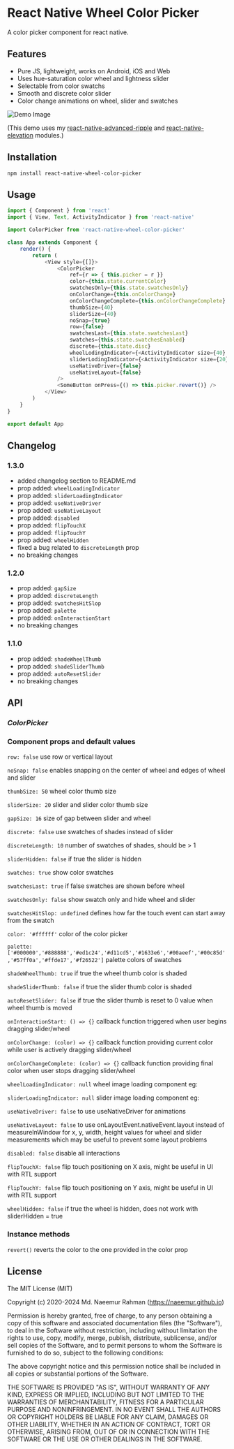 # React Native Wheel Color Picker

A color picker component for react native.

## Features
- Pure JS, lightweight, works on Android, iOS and Web
- Uses hue-saturation color wheel and lightness slider
- Selectable from color swatchs
- Smooth and discrete color slider
- Color change animations on wheel, slider and swatches

![Demo Image](https://naeemur.github.io/asset-bucket/rn-wheel-color-picker.gif)

(This demo uses my [react-native-advanced-ripple](https://github.com/Naeemur/react-native-advanced-ripple) and [react-native-elevation](https://github.com/Naeemur/react-native-elevation) modules.)

## Installation

```
npm install react-native-wheel-color-picker
```

## Usage

```js
import { Component } from 'react'
import { View, Text, ActivityIndicator } from 'react-native'

import ColorPicker from 'react-native-wheel-color-picker'

class App extends Component {
    render() {
        return (
            <View style={[]}>
                <ColorPicker
                    ref={r => { this.picker = r }}
                    color={this.state.currentColor}
                    swatchesOnly={this.state.swatchesOnly}
                    onColorChange={this.onColorChange}
                    onColorChangeComplete={this.onColorChangeComplete}
                    thumbSize={40}
                    sliderSize={40}
                    noSnap={true}
                    row={false}
                    swatchesLast={this.state.swatchesLast}
                    swatches={this.state.swatchesEnabled}
                    discrete={this.state.disc}
                    wheelLodingIndicator={<ActivityIndicator size={40} />}
                    sliderLodingIndicator={<ActivityIndicator size={20} />}
                    useNativeDriver={false}
                    useNativeLayout={false}
                />
                <SomeButton onPress={() => this.picker.revert()} />
            </View>
        )
    }
}

export default App
```

## Changelog

### 1.3.0
- added changelog section to README.md
- prop added: `wheelLoadingIndicator`
- prop added: `sliderLoadingIndicator`
- prop added: `useNativeDriver`
- prop added: `useNativeLayout`
- prop added: `disabled`
- prop added: `flipTouchX`
- prop added: `flipTouchY`
- prop added: `wheelHidden`
- fixed a bug related to `discreteLength` prop
- no breaking changes

### 1.2.0
- prop added: `gapSize`
- prop added: `discreteLength`
- prop added: `swatchesHitSlop`
- prop added: `palette`
- prop added: `onInteractionStart`
- no breaking changes

### 1.1.0
- prop added: `shadeWheelThumb`
- prop added: `shadeSliderThumb`
- prop added: `autoResetSlider`
- no breaking changes

## API

### ***ColorPicker***

### Component props and default values
`row: false` use row or vertical layout

`noSnap: false` enables snapping on the center of wheel and edges of wheel and slider

`thumbSize: 50` wheel color thumb size

`sliderSize: 20` slider and slider color thumb size

`gapSize: 16` size of gap between slider and wheel

`discrete: false` use swatches of shades instead of slider

`discreteLength: 10` number of swatches of shades, should be > 1

`sliderHidden: false` if true the slider is hidden

`swatches: true` show color swatches

`swatchesLast: true` if false swatches are shown before wheel

`swatchesOnly: false` show swatch only and hide wheel and slider

`swatchesHitSlop: undefined` defines how far the touch event can start away from the swatch

`color: '#ffffff'` color of the color picker

`palette: ['#000000','#888888','#ed1c24','#d11cd5','#1633e6','#00aeef','#00c85d','#57ff0a','#ffde17','#f26522']` palette colors of swatches

`shadeWheelThumb: true` if true the wheel thumb color is shaded

`shadeSliderThumb: false` if true the slider thumb color is shaded

`autoResetSlider: false` if true the slider thumb is reset to 0 value when wheel thumb is moved

`onInteractionStart: () => {}` callback function triggered when user begins dragging slider/wheel

`onColorChange: (color) => {}` callback function providing current color while user is actively dragging slider/wheel

`onColorChangeComplete: (color) => {}` callback function providing final color when user stops dragging slider/wheel

`wheelLoadingIndicator: null` wheel image loading component eg: <ActivityIndicator />

`sliderLoadingIndicator: null` slider image loading component eg: <ActivityIndicator />

`useNativeDriver: false` to use useNativeDriver for animations

`useNativeLayout: false` to use onLayoutEvent.nativeEvent.layout instead of measureInWindow for x, y, width, height values for wheel and slider measurements which may be useful to prevent some layout problems

`disabled: false` disable all interactions

`flipTouchX: false` flip touch positioning on X axis, might be useful in UI with RTL support

`flipTouchY: false` flip touch positioning on Y axis, might be useful in UI with RTL support

`wheelHidden: false` if true the wheel is hidden, does not work with sliderHidden = true

### Instance methods
`revert()` reverts the color to the one provided in the color prop

## License
The MIT License (MIT)

Copyright (c) 2020-2024 Md. Naeemur Rahman (https://naeemur.github.io)

Permission is hereby granted, free of charge, to any person obtaining a copy
of this software and associated documentation files (the "Software"), to deal
in the Software without restriction, including without limitation the rights
to use, copy, modify, merge, publish, distribute, sublicense, and/or sell
copies of the Software, and to permit persons to whom the Software is
furnished to do so, subject to the following conditions:

The above copyright notice and this permission notice shall be included in
all copies or substantial portions of the Software.

THE SOFTWARE IS PROVIDED "AS IS", WITHOUT WARRANTY OF ANY KIND, EXPRESS OR
IMPLIED, INCLUDING BUT NOT LIMITED TO THE WARRANTIES OF MERCHANTABILITY,
FITNESS FOR A PARTICULAR PURPOSE AND NONINFRINGEMENT. IN NO EVENT SHALL THE
AUTHORS OR COPYRIGHT HOLDERS BE LIABLE FOR ANY CLAIM, DAMAGES OR OTHER
LIABILITY, WHETHER IN AN ACTION OF CONTRACT, TORT OR OTHERWISE, ARISING FROM,
OUT OF OR IN CONNECTION WITH THE SOFTWARE OR THE USE OR OTHER DEALINGS IN
THE SOFTWARE.
